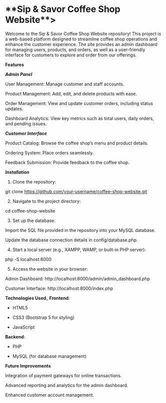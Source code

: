 <h1>**Sip & Savor Coffee Shop Website**></h1>

Welcome to the Sip & Savor Coffee Shop Website repository! This project is a web-based platform designed to streamline coffee shop operations and enhance the customer experience. The site provides an admin dashboard for managing users, products, and orders, as well as a user-friendly interface for customers to explore and order from our offerings.<br>

**Features**

_**Admin Panel**_

User Management: Manage customer and staff accounts.

Product Management: Add, edit, and delete products with ease.

Order Management: View and update customer orders, including status updates.

Dashboard Analytics: View key metrics such as total users, daily orders, and pending issues.

_**Customer Interface**_

Product Catalog: Browse the coffee shop’s menu and product details.

Ordering System: Place orders seamlessly.

Feedback Submission: Provide feedback to the coffee shop.


_**Installation**_

1. Clone the repository:

git clone https://github.com/your-username/coffee-shop-website.git

2. Navigate to the project directory:

cd coffee-shop-website

3. Set up the database:

Import the SQL file provided in the repository into your MySQL database.

Update the database connection details in config/database.php.

4. Start a local server (e.g., XAMPP, WAMP, or built-in PHP server):

php -S localhost:8000

5. Access the website in your browser:

Admin Dashboard: http://localhost:8000/admin/admin_dashboard.php

Customer Interface: http://localhost:8000/index.php

**Technologies Used**_
**Frontend**:

- HTML5

- CSS3 (Bootstrap 5 for styling)

- JavaScript

**Backend**:

- PHP

- MySQL (for database management)

**Future Improvements**

Integration of payment gateways for online transactions.

Advanced reporting and analytics for the admin dashboard.

Enhanced customer account management.



